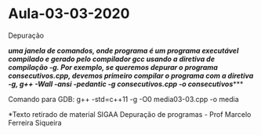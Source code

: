# Aula-03-03-2020
Depuração

***uma janela de comandos, onde programa é um programa executável compilado e gerado
pelo compilador gcc usando a diretiva de compilação -g. Por exemplo, se queremos depurar
o programa consecutivos.cpp, devemos primeiro compilar o programa com a diretiva -g,
g++ -Wall -ansi -pedantic -g consecutivos.cpp -o consecutivos******

Comando para GDB: g++ -std=c++11 -g -O0 media03-03.cpp -o media

*Texto retirado de material SIGAA Depuração de programas - Prof Marcelo Ferreira Siqueira
